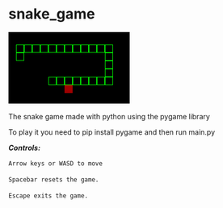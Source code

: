 # snake_game

![Screenshot](images/Screenshot.PNG)

The snake game made with python using the pygame library

To play it you need to pip install pygame and then run main.py

_**Controls:**_

    Arrow keys or WASD to move

    Spacebar resets the game.

    Escape exits the game.
